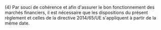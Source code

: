 (4) Par souci de cohérence et afin d'assurer le bon fonctionnement des marchés financiers, il est nécessaire que les dispositions du présent règlement et celles de la directive 2014/65/UE s'appliquent à partir de la même date.